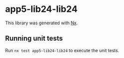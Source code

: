 # app5-lib24-lib24

This library was generated with [Nx](https://nx.dev).

## Running unit tests

Run `nx test app5-lib24-lib24` to execute the unit tests.
